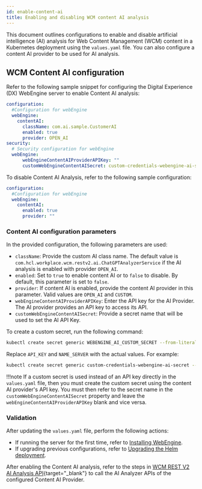 ```yaml
---
id: enable-content-ai
title: Enabling and disabling WCM content AI analysis
---
```


This document outlines configurations to enable and disable artificial intelligence (AI) analysis for Web Content Management (WCM) content in a Kubernetes deployment using the `values.yaml` file. You can also configure a content AI provider to be used for AI analysis.

## WCM Content AI configuration 

Refer to the following sample snippet for configuring the Digital Experience (DX) WebEngine server to enable Content AI analysis:

```yaml
configuration:
  #Configuration for webEngine
  webEngine:
    contentAI:
      className: com.ai.sample.CustomerAI
      enabled: true
      provider: OPEN_AI
security:
  # Security configuration for webEngine
  webEngine:
      webEngineContentAIProviderAPIKey: ""
      customWebEngineContentAISecret: custom-credentials-webengine-ai-secret
```

To disable Content AI Analysis, refer to the following sample configuration:

```yaml
configuration:
  #Configuration for webEngine
  webEngine:
    contentAI:
      enabled: true
      provider: ""
```

### Content AI configuration parameters 

In the provided configuration, the following parameters are used:

- `className`: Provide the custom AI class name. The default value is `com.hcl.workplace.wcm.restv2.ai.ChatGPTAnalyzerService` if the AI analysis is enabled with provider `OPEN_AI`.
- `enabled`: Set to `true` to enable content AI or to `false` to disable. By default, this parameter is set to `false`.
- `provider`: If content AI is enabled, provide the content AI provider in this parameter. Valid values are `OPEN_AI` and `CUSTOM`.
- `webEngineContentAIProviderAPIKey`: Enter the API key for the AI Provider. The AI provider provides an API key to access its API.
- `customWebEngineContentAISecret`: Provide a secret name that will be used to set the AI API Key.

To create a custom secret, run the following command:

```sh
kubectl create secret generic WEBENGINE_AI_CUSTOM_SECRET --from-literal=apiKey=API_KEY --namespace=NAME_SERVER
```

Replace `API_KEY` and `NAME_SERVER` with the actual values. For example:

```sh
kubectl create secret generic custom-credentials-webengine-ai-secret --from-literal=apiKey=your-API-Key --namespace=dxns
```

!!!note
    If a custom secret is used instead of an API key directly in the `values.yaml` file, then you must create the custom secret using the content AI provider's API key. You must then refer to the secret name in the `customWebEngineContentAISecret` property and leave the `webEngineContentAIProviderAPIKey` blank and vice versa.

### Validation

After updating the `values.yaml` file, perform the following actions:

- If running the server for the first time, refer to [Installing WebEngine](../../install/install.md). 
- If upgrading previous configurations, refer to [Upgrading the Helm deployment](../working_with_compose/helm_upgrade_values.md).

After enabling the Content AI analysis, refer to the steps in [WCM REST V2 AI Analysis API](https://opensource.hcltechsw.com/digital-experience/latest/manage_content/wcm_development/wcm_rest_v2_ai_analysis/){target="_blank"} to call the AI Analyzer APIs of the configured Content AI Provider.
